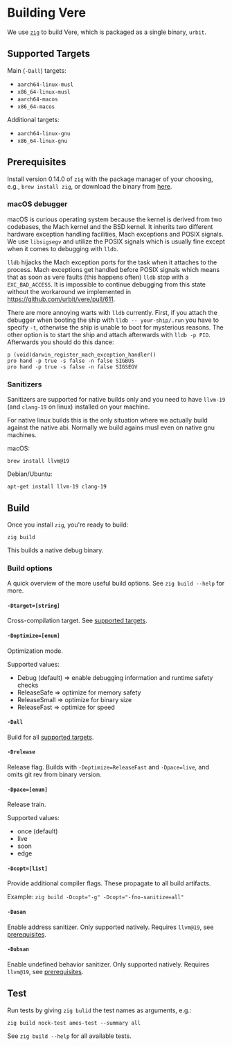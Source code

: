 # Building Vere

We use [`zig`][zig] to build Vere, which is packaged as a single binary,
`urbit`.

## Supported Targets

Main (`-Dall`) targets:
- `aarch64-linux-musl`
- `x86_64-linux-musl`
- `aarch64-macos`
- `x86_64-macos`

Additional targets:
- `aarch64-linux-gnu`
- `x86_64-linux-gnu`

## Prerequisites

Install version 0.14.0 of `zig` with the package manager of your choosing, e.g., `brew install zig`, or download the binary from [here][zig-download].

### macOS debugger

macOS is curious operating system because the kernel is derived from two codebases, the Mach kernel and the BSD kernel. It inherits two different hardware exception handling facilities, Mach exceptions and POSIX signals. We use `libsigsegv` and utilize the POSIX signals which is usually fine except when it comes to debugging with `lldb`.

`lldb` hijacks the Mach exception ports for the task when it attaches to the process. Mach exceptions get handled before POSIX signals which means that as soon as vere faults (this happens often) `lldb` stop with a `EXC_BAD_ACCESS`. It is impossible to continue debugging from this state without the workaround we implemented in https://github.com/urbit/vere/pull/611.

There are more annoying warts with `lldb` currently. First, if you attach the debugger when booting the ship with `lldb -- your-ship/.run` you have to specify `-t`, otherwise the ship is unable to boot for mysterious reasons. The other option is to start the ship and attach afterwards with `lldb -p PID`. Afterwards you should do this dance:

```
p (void)darwin_register_mach_exception_handler()
pro hand -p true -s false -n false SIGBUS
pro hand -p true -s false -n false SIGSEGV
```

### Sanitizers

Sanitizers are supported for native builds only and you need to have `llvm-19` (and `clang-19` on linux) installed on your machine.

For native linux builds this is the only situation where we actually build against the native abi. Normally we build agains musl even on native gnu machines.

macOS:
```terminal
brew install llvm@19
```

Debian/Ubuntu:
```terminal
apt-get install llvm-19 clang-19
```

## Build

Once you install `zig`, you're ready to build:
```console
zig build
```
This builds a native debug binary.

### Build options

A quick overview of the more useful build options.
See `zig build --help` for more.

#### `-Dtarget=[string]`
Cross-compilation target. See [supported targets](#supported-targets).

#### `-Doptimize=[enum]`
Optimization mode.

Supported values:
- Debug (default) => enable debugging information and runtime safety checks
- ReleaseSafe => optimize for memory safety
- ReleaseSmall => optimize for binary size
- ReleaseFast => optimize for speed

#### `-Dall`
Build for all [supported targets](#supported-targets).

#### `-Drelease`
Release flag. Builds with `-Doptimize=ReleaseFast` and `-Dpace=live`, and omits
git rev from binary version.

#### `-Dpace=[enum]`
Release train.

Supported values:
- once (default)
- live
- soon
- edge

#### `-Dcopt=[list]`
Provide additional compiler flags. These propagate to all build artifacts.

Example: `zig build -Dcopt="-g" -Dcopt="-fno-sanitize=all"`

#### `-Dasan`
Enable address sanitizer. Only supported natively. Requires `llvm@19`, see [prerequisites](#sanitizers).

#### `-Dubsan`
Enable undefined behavior sanitizer. Only supported natively. Requires `llvm@19`, see [prerequisites](#sanitizers).

<!-- ## LSP Integration -->

<!-- ```console -->
<!-- bazel run //bazel:refresh_compile_commands -->
<!-- ``` -->

<!-- Running this command will generate a `compile_commands.json` file in the root -->
<!-- of the repository, which `clangd` (or other language server processors) will -->
<!-- use automatically to provide modern editor features like syntax highlighting, -->
<!-- go-to definitions, call hierarchies, symbol manipulation, etc. -->

## Test

Run tests by giving `zig bulid` the test names as arguments, e.g.:

```console
zig build nock-test ames-test --summary all
```

See `zig build --help` for all available tests.

[zig]: https://ziglang.org
[zig-download]: https://ziglang.org/download/
